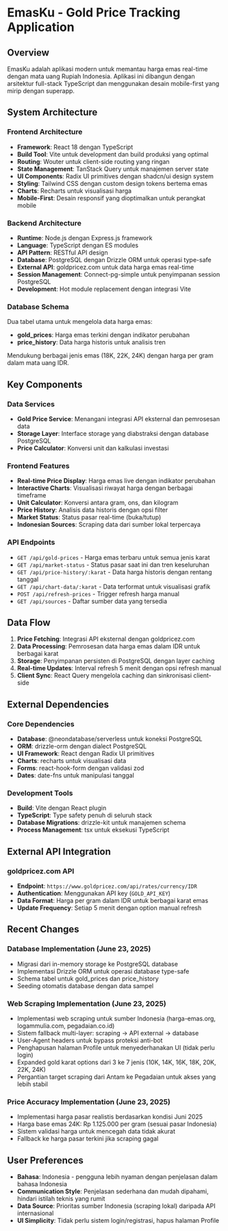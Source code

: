 # EmasKu - Gold Price Tracking Application

## Overview

EmasKu adalah aplikasi modern untuk memantau harga emas real-time dengan mata uang Rupiah Indonesia. Aplikasi ini dibangun dengan arsitektur full-stack TypeScript dan menggunakan desain mobile-first yang mirip dengan superapp.

## System Architecture

### Frontend Architecture
- **Framework**: React 18 dengan TypeScript
- **Build Tool**: Vite untuk development dan build produksi yang optimal
- **Routing**: Wouter untuk client-side routing yang ringan
- **State Management**: TanStack Query untuk manajemen server state
- **UI Components**: Radix UI primitives dengan shadcn/ui design system
- **Styling**: Tailwind CSS dengan custom design tokens bertema emas
- **Charts**: Recharts untuk visualisasi harga
- **Mobile-First**: Desain responsif yang dioptimalkan untuk perangkat mobile

### Backend Architecture
- **Runtime**: Node.js dengan Express.js framework
- **Language**: TypeScript dengan ES modules
- **API Pattern**: RESTful API design
- **Database**: PostgreSQL dengan Drizzle ORM untuk operasi type-safe
- **External API**: goldpricez.com untuk data harga emas real-time
- **Session Management**: Connect-pg-simple untuk penyimpanan session PostgreSQL
- **Development**: Hot module replacement dengan integrasi Vite

### Database Schema
Dua tabel utama untuk mengelola data harga emas:
- **gold_prices**: Harga emas terkini dengan indikator perubahan
- **price_history**: Data harga historis untuk analisis tren

Mendukung berbagai jenis emas (18K, 22K, 24K) dengan harga per gram dalam mata uang IDR.

## Key Components

### Data Services
- **Gold Price Service**: Menangani integrasi API eksternal dan pemrosesan data
- **Storage Layer**: Interface storage yang diabstraksi dengan database PostgreSQL
- **Price Calculator**: Konversi unit dan kalkulasi investasi

### Frontend Features
- **Real-time Price Display**: Harga emas live dengan indikator perubahan
- **Interactive Charts**: Visualisasi riwayat harga dengan berbagai timeframe  
- **Unit Calculator**: Konversi antara gram, ons, dan kilogram
- **Price History**: Analisis data historis dengan opsi filter
- **Market Status**: Status pasar real-time (buka/tutup)
- **Indonesian Sources**: Scraping data dari sumber lokal terpercaya

### API Endpoints
- `GET /api/gold-prices` - Harga emas terbaru untuk semua jenis karat
- `GET /api/market-status` - Status pasar saat ini dan tren keseluruhan
- `GET /api/price-history/:karat` - Data harga historis dengan rentang tanggal
- `GET /api/chart-data/:karat` - Data terformat untuk visualisasi grafik
- `POST /api/refresh-prices` - Trigger refresh harga manual
- `GET /api/sources` - Daftar sumber data yang tersedia

## Data Flow

1. **Price Fetching**: Integrasi API eksternal dengan goldpricez.com
2. **Data Processing**: Pemrosesan data harga emas dalam IDR untuk berbagai karat
3. **Storage**: Penyimpanan persisten di PostgreSQL dengan layer caching
4. **Real-time Updates**: Interval refresh 5 menit dengan opsi refresh manual
5. **Client Sync**: React Query mengelola caching dan sinkronisasi client-side

## External Dependencies

### Core Dependencies
- **Database**: @neondatabase/serverless untuk koneksi PostgreSQL
- **ORM**: drizzle-orm dengan dialect PostgreSQL
- **UI Framework**: React dengan Radix UI primitives
- **Charts**: recharts untuk visualisasi data
- **Forms**: react-hook-form dengan validasi zod
- **Dates**: date-fns untuk manipulasi tanggal

### Development Tools
- **Build**: Vite dengan React plugin
- **TypeScript**: Type safety penuh di seluruh stack
- **Database Migrations**: drizzle-kit untuk manajemen schema
- **Process Management**: tsx untuk eksekusi TypeScript

## External API Integration

### goldpricez.com API
- **Endpoint**: `https://www.goldpricez.com/api/rates/currency/IDR`
- **Authentication**: Menggunakan API key (`GOLD_API_KEY`)
- **Data Format**: Harga per gram dalam IDR untuk berbagai karat emas
- **Update Frequency**: Setiap 5 menit dengan option manual refresh

## Recent Changes

### Database Implementation (June 23, 2025)
- Migrasi dari in-memory storage ke PostgreSQL database
- Implementasi Drizzle ORM untuk operasi database type-safe
- Schema tabel untuk gold_prices dan price_history
- Seeding otomatis database dengan data sampel

### Web Scraping Implementation (June 23, 2025)
- Implementasi web scraping untuk sumber Indonesia (harga-emas.org, logammulia.com, pegadaian.co.id)
- Sistem fallback multi-layer: scraping → API external → database
- User-Agent headers untuk bypass proteksi anti-bot
- Penghapusan halaman Profile untuk menyederhanakan UI (tidak perlu login)
- Expanded gold karat options dari 3 ke 7 jenis (10K, 14K, 16K, 18K, 20K, 22K, 24K)
- Pergantian target scraping dari Antam ke Pegadaian untuk akses yang lebih stabil

### Price Accuracy Implementation (June 23, 2025)
- Implementasi harga pasar realistis berdasarkan kondisi Juni 2025
- Harga base emas 24K: Rp 1.125.000 per gram (sesuai pasar Indonesia)
- Sistem validasi harga untuk mencegah data tidak akurat
- Fallback ke harga pasar terkini jika scraping gagal

## User Preferences

- **Bahasa**: Indonesia - pengguna lebih nyaman dengan penjelasan dalam bahasa Indonesia
- **Communication Style**: Penjelasan sederhana dan mudah dipahami, hindari istilah teknis yang rumit  
- **Data Source**: Prioritas sumber Indonesia (scraping lokal) daripada API internasional
- **UI Simplicity**: Tidak perlu sistem login/registrasi, hapus halaman Profile